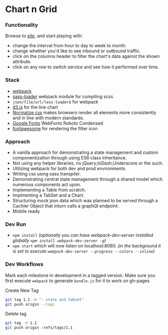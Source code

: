 # Chart n Grid

### Functionality
Browse to [site](https://hamecoded.github.io/ChartnGrid/), and start playing with:
- change the interval from hour to day to week to month.
- change whether you'd like to see inbound or outbound traffic.
- click on the columns header to filter the chart's data against the shown attribute.
- click on any row to switch service and see how it performed over time.

### Stack
* [webpack] 
* [sass-loader] webpack module for compiling scss
* `json/file/url/less-loader`s for webpack
* [d3.js] for the line chart
* [Normalize css] makes browsers render all elements more consistently and in line with modern standards. 
* [Google Fonts] WebFonts Roboto Condensed
* [fontawesome] for rendering the filter icon

### Approach
- A vanilla approach for demonstrating a state management and custom componentization through using ES6 class inheritance.
- Not using any helper libraries, no jQuery;loDash;Underscore or the such.
- Utilizing webpack for both dev and prod environments.
- Writing css using sass transpiler.
- Demonstrating central state management through a shared model which numerous components act upon.
- Implementing a Table from scratch.
- Implmenting a TabSet and a Chart.
- Structuring mock json data which was planned to be served through a Cachier Object that inturn calls a graphQl endpoint.
- Mobile ready


### Dev Run
- `npm install`
*(optionally you can have webpack-dev-server installed globally `npm install webpack-dev-server -g`)*
- `npm start` which will now listen on localhost:8080. 
*(in the background it is set to execute `webpack-dev-server --progress --colors --inline`)*

### Dev Workflows
Mark each milestone in development in a tagged version.
Make sure you first execute `webpack` to generate `bundle.js` for it to work on gh-pages

Create New Tag
```bash
git tag 1.1 -m "- state and tabset"
git push origin --tags
```

Delete tag
```bash
git tag -d 1.1
git push origin :refs/tags/1.1
```


[webpack]: <https://webpack.github.io/>
[sass-loader]: <https://github.com/jtangelder/sass-loader>
[Normalize css]: <https://necolas.github.io/normalize.css>
[NVD3.js]: <http://nvd3.org/>
[Google Fonts]: <https://fonts.google.com/?selection.family=Roboto+Condensed:400,700>
[fontawesome]: <http://fontawesome.io/>
[d3.js]: <https://d3js.org/>
   
